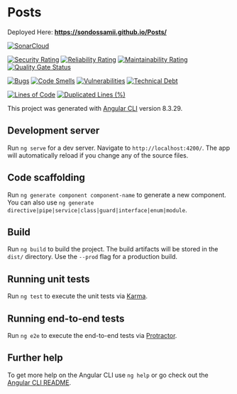 # Posts

Deployed Here: **https://sondossamii.github.io/Posts/**

[![SonarCloud](https://sonarcloud.io/images/project_badges/sonarcloud-white.svg)](https://sonarcloud.io/dashboard?id=SondosSamii_Posts)

[![Security Rating](https://sonarcloud.io/api/project_badges/measure?project=SondosSamii_Posts&metric=security_rating)](https://sonarcloud.io/dashboard?id=SondosSamii_Posts)
[![Reliability Rating](https://sonarcloud.io/api/project_badges/measure?project=SondosSamii_Posts&metric=reliability_rating)](https://sonarcloud.io/dashboard?id=SondosSamii_Posts)
[![Maintainability Rating](https://sonarcloud.io/api/project_badges/measure?project=SondosSamii_Posts&metric=sqale_rating)](https://sonarcloud.io/dashboard?id=SondosSamii_Posts)
[![Quality Gate Status](https://sonarcloud.io/api/project_badges/measure?project=SondosSamii_Posts&metric=alert_status)](https://sonarcloud.io/dashboard?id=SondosSamii_Posts)

[![Bugs](https://sonarcloud.io/api/project_badges/measure?project=SondosSamii_Posts&metric=bugs)](https://sonarcloud.io/dashboard?id=SondosSamii_Posts)
[![Code Smells](https://sonarcloud.io/api/project_badges/measure?project=SondosSamii_Posts&metric=code_smells)](https://sonarcloud.io/dashboard?id=SondosSamii_Posts)
[![Vulnerabilities](https://sonarcloud.io/api/project_badges/measure?project=SondosSamii_Posts&metric=vulnerabilities)](https://sonarcloud.io/dashboard?id=SondosSamii_Posts)
[![Technical Debt](https://sonarcloud.io/api/project_badges/measure?project=SondosSamii_Posts&metric=sqale_index)](https://sonarcloud.io/dashboard?id=SondosSamii_Posts)

[![Lines of Code](https://sonarcloud.io/api/project_badges/measure?project=SondosSamii_Posts&metric=ncloc)](https://sonarcloud.io/dashboard?id=SondosSamii_Posts)
[![Duplicated Lines (%)](https://sonarcloud.io/api/project_badges/measure?project=SondosSamii_Posts&metric=duplicated_lines_density)](https://sonarcloud.io/dashboard?id=SondosSamii_Posts)

This project was generated with [Angular CLI](https://github.com/angular/angular-cli) version 8.3.29.

## Development server

Run `ng serve` for a dev server. Navigate to `http://localhost:4200/`. The app will automatically reload if you change any of the source files.

## Code scaffolding

Run `ng generate component component-name` to generate a new component. You can also use `ng generate directive|pipe|service|class|guard|interface|enum|module`.

## Build

Run `ng build` to build the project. The build artifacts will be stored in the `dist/` directory. Use the `--prod` flag for a production build.

## Running unit tests

Run `ng test` to execute the unit tests via [Karma](https://karma-runner.github.io).

## Running end-to-end tests

Run `ng e2e` to execute the end-to-end tests via [Protractor](http://www.protractortest.org/).

## Further help

To get more help on the Angular CLI use `ng help` or go check out the [Angular CLI README](https://github.com/angular/angular-cli/blob/master/README.md).
